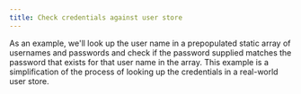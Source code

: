 ```yaml
---
title: Check credentials against user store
---
```


As an example, we'll look up the user name in a prepopulated static array of usernames and passwords and check if the password supplied matches the password that exists for that user name in the array. This example is a simplification of the process of looking up the credentials in a real-world user store.

<StackSnippet snippet="check-against-user-store"/>

<NextSectionLink/>